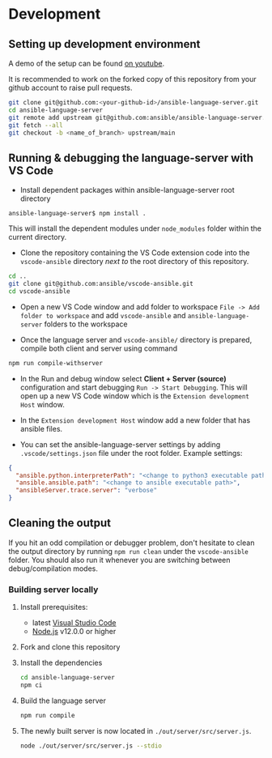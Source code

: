 # Development

## Setting up development environment

A demo of the setup can be found [on youtube](https://youtu.be/LsvWsX7Mbo8).

It is recommended to work on the forked copy of this repository from your github
account to raise pull requests.

```bash
git clone git@github.com:<your-github-id>/ansible-language-server.git
cd ansible-language-server
git remote add upstream git@github.com:ansible/ansible-language-server.git
git fetch --all
git checkout -b <name_of_branch> upstream/main
```

## Running & debugging the language-server with VS Code

- Install dependent packages within ansible-language-server root directory

```console
ansible-language-server$ npm install .
```

This will install the dependent modules under `node_modules` folder within the
current directory.

- Clone the repository containing the VS Code extension code into the
  `vscode-ansible` directory _next to_ the root directory of this repository.

```bash
cd ..
git clone git@github.com:ansible/vscode-ansible.git
cd vscode-ansible
```

- Open a new VS Code window and add folder to workspace
  `File -> Add folder to workspace` and add `vscode-ansible` and
  `ansible-language-server` folders to the workspace

- Once the language server and `vscode-ansible/` directory is prepared, compile
  both client and server using command

```bash
npm run compile-withserver
```

- In the Run and debug window select **Client + Server (source)** configuration
  and start debugging `Run -> Start Debugging`. This will open up a new VS Code
  window which is the `Extension development Host` window.

- In the `Extension development Host` window add a new folder that has ansible
  files.

- You can set the ansible-language-server settings by adding
  `.vscode/settings.json` file under the root folder. Example settings:

```json
{
  "ansible.python.interpreterPath": "<change to python3 executable path>",
  "ansible.ansible.path": "<change to ansible executable path>",
  "ansibleServer.trace.server": "verbose"
}
```

## Cleaning the output

If you hit an odd compilation or debugger problem, don't hesitate to clean the
output directory by running `npm run clean` under the `vscode-ansible` folder.
You should also run it whenever you are switching between debug/compilation
modes.

### Building server locally

1. Install prerequisites:

   - latest [Visual Studio Code](https://code.visualstudio.com/)
   - [Node.js](https://nodejs.org/) v12.0.0 or higher

2. Fork and clone this repository

3. Install the dependencies

   ```bash
   cd ansible-language-server
   npm ci
   ```

4. Build the language server

   ```bash
   npm run compile
   ```

5. The newly built server is now located in `./out/server/src/server.js`.

   ```bash
   node ./out/server/src/server.js --stdio
   ```
